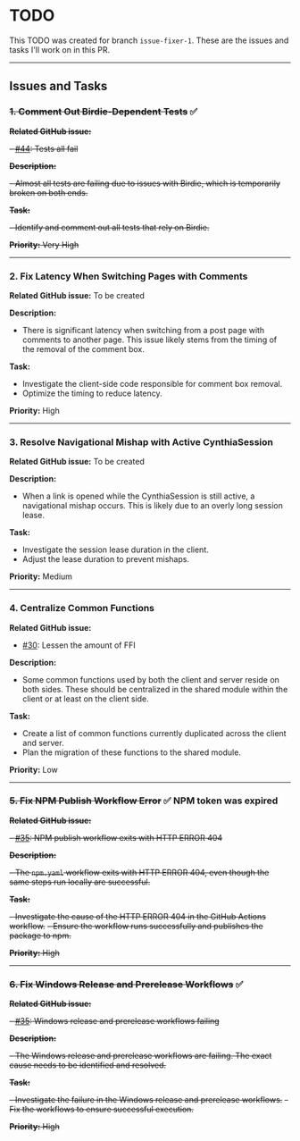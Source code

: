 # TODO

This TODO was created for branch `issue-fixer-1`. These are the issues and tasks I'll work on in this PR.

---

## Issues and Tasks

### ~~1. Comment Out Birdie-Dependent Tests~~ ✅

~~**Related GitHub issue:**~~

~~- [#44](https://github.com/CynthiaWebsiteEngine/Mini/issues/44): Tests all fail~~

~~**Description:**~~

~~- Almost all tests are failing due to issues with Birdie, which is temporarily broken on both ends.~~

~~**Task:**~~

~~- Identify and comment out all tests that rely on Birdie.~~

~~**Priority:** Very High~~

---

### 2. Fix Latency When Switching Pages with Comments

**Related GitHub issue:**
To be created

**Description:**

- There is significant latency when switching from a post page with comments to another page. This issue likely stems from the timing of the removal of the comment box.

**Task:**

- Investigate the client-side code responsible for comment box removal.
- Optimize the timing to reduce latency.

**Priority:** High

---

### 3. Resolve Navigational Mishap with Active CynthiaSession

**Related GitHub issue:**
To be created

**Description:**

- When a link is opened while the CynthiaSession is still active, a navigational mishap occurs. This is likely due to an overly long session lease.

**Task:**

- Investigate the session lease duration in the client.
- Adjust the lease duration to prevent mishaps.

**Priority:** Medium

---

### 4. Centralize Common Functions

**Related GitHub issue:**

- [#30](https://github.com/CynthiaWebsiteEngine/Mini/issues/30): Lessen the amount of FFI

**Description:**

- Some common functions used by both the client and server reside on both sides. These should be centralized in the shared module within the client or at least on the client side.

**Task:**

- Create a list of common functions currently duplicated across the client and server.
- Plan the migration of these functions to the shared module.

**Priority:** Low

---

### ~~5. Fix NPM Publish Workflow Error~~ ✅ NPM token was expired

~~**Related GitHub issue:**~~

~~- [#35](https://github.com/CynthiaWebsiteEngine/Mini/issues/35): NPM publish workflow exits with HTTP ERROR 404~~

~~**Description:**~~

~~- The `npm.yaml` workflow exits with HTTP ERROR 404, even though the same steps run locally are successful.~~

~~**Task:**~~

~~- Investigate the cause of the HTTP ERROR 404 in the GitHub Actions workflow.~~
~~- Ensure the workflow runs successfully and publishes the package to npm.~~

~~**Priority:** High~~

---

### ~~6. Fix Windows Release and Prerelease Workflows~~ ✅

~~**Related GitHub issue:**~~

~~- [#35](https://github.com/CynthiaWebsiteEngine/Mini/issues/35): Windows release and prerelease workflows failing~~

~~**Description:**~~

~~- The Windows release and prerelease workflows are failing. The exact cause needs to be identified and resolved.~~

~~**Task:**~~

~~- Investigate the failure in the Windows release and prerelease workflows.~~
~~- Fix the workflows to ensure successful execution.~~

~~**Priority:** High~~

